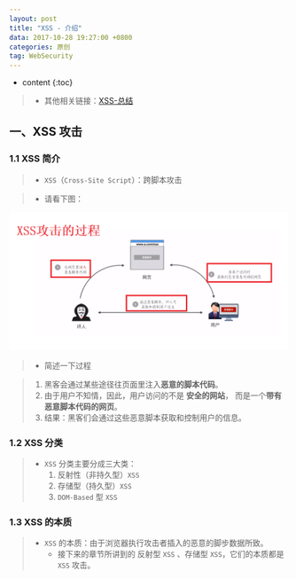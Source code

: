 ```yaml
---
layout: post
title: "XSS - 介绍"
data: 2017-10-28 19:27:00 +0800
categories: 原创
tag: WebSecurity
---
```

* content
{:toc}

> * 其他相关链接：[XSS-总结](http://www.jmazm.com/2017/10/31/XSS-inclustion/)

<!-- more -->


## 一、XSS 攻击

### 1.1 XSS 简介

> * `XSS`（`Cross-Site Script`）：跨脚本攻击

> * 请看下图：

![safe](/styles/images/web/security/XSS/security-01.png)

> * 简述一下过程

> 1. 黑客会通过某些途径往页面里注入**恶意的脚本代码**。
> 2. 由于用户不知情，因此，用户访问的不是 **安全的网站**， 而是一个**带有恶意脚本代码的网页**。
> 3. 结果：黑客们会通过这些恶意脚本获取和控制用户的信息。

### 1.2 XSS 分类

> * `XSS` 分类主要分成三大类：
>   1. 反射性（非持久型）`XSS`
>   2. 存储型（持久型）`XSS`
>   3. `DOM-Based` 型 `XSS`

### 1.3 XSS 的本质

> * `XSS` 的本质：由于浏览器执行攻击者插入的恶意的脚步数据所致。
>   * 接下来的章节所讲到的 反射型 `XSS` 、存储型 `XSS`，它们的本质都是 `XSS` 攻击。



